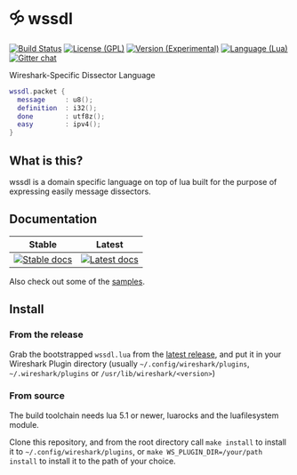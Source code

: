# 🝰 wssdl

[![Build Status](https://api.travis-ci.org/diacritic/wssdl.svg?branch=master)](https://travis-ci.org/diacritic/wssdl/builds) 
[![License (GPL)](https://img.shields.io/badge/license-GPLv3-blue.svg)](https://github.com/diacritic/wssdl/blob/master/LICENSE) 
[![Version (Experimental)](https://img.shields.io/github/release/diacritic/wssdl.svg?label=version)](https://github.com/diacritic/wssdl/releases/latest) 
[![Language (Lua)](https://img.shields.io/badge/powered_by-Lua-brightgreen.svg)](https://lua.org) 
[![Gitter chat](https://badges.gitter.im/diacritic/wssdl.png)](https://gitter.im/diacritic/wssdl) 

Wireshark-Specific Dissector Language

```lua
wssdl.packet {
  message     : u8();
  definition  : i32();
  done        : utf8z();
  easy        : ipv4();
}
```

## What is this?

wssdl is a domain specific language on top of lua built for the
purpose of expressing easily message dissectors.

## Documentation

| Stable | Latest |
| --- | --- |
[![Stable docs][doc-stable-badge]][doc-stable] | [![Latest docs][doc-latest-badge]][doc-latest]

Also check out some of the [samples][samples].

## Install

### From the release

Grab the bootstrapped `wssdl.lua` from the [latest release][latest],
and put it in your Wireshark Plugin directory
(usually `~/.config/wireshark/plugins`, `~/.wireshark/plugins` or `/usr/lib/wireshark/<version>`)

### From source

The build toolchain needs lua 5.1 or newer, luarocks and the luafilesystem
module.

Clone this repository, and from the root directory call `make install`
to install it to `~/.config/wireshark/plugins`, or
`make WS_PLUGIN_DIR=/your/path install` to install it to the path of your choice.

[latest]: https://github.com/diacritic/wssdl/releases/latest
[samples]: https://github.com/diacritic/wssdl/tree/master/samples

[doc-stable]:       http://wssdl.readthedocs.io/en/stable/?badge=stable
[doc-latest]:       http://wssdl.readthedocs.io/en/latest/?badge=latest
[doc-stable-badge]: https://readthedocs.org/projects/wssdl/badge/?version=stable
[doc-latest-badge]: https://readthedocs.org/projects/wssdl/badge/?version=latest
